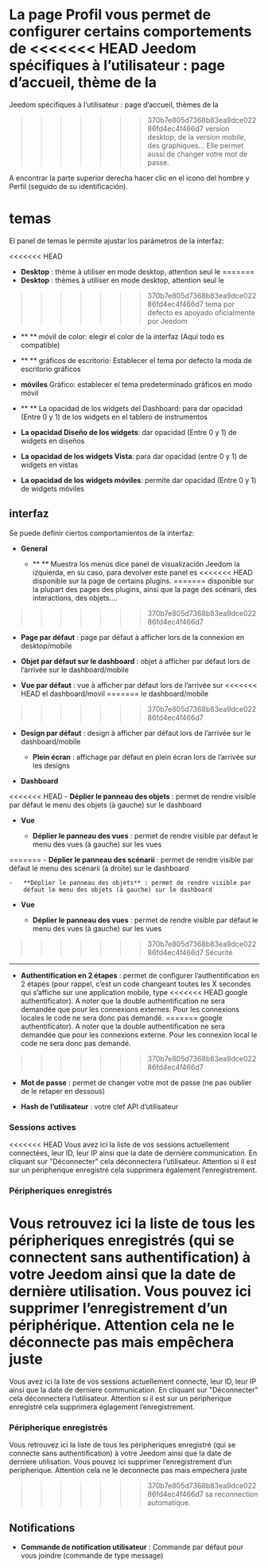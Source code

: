 La page Profil vous permet de configurer certains comportements de
<<<<<<< HEAD
Jeedom spécifiques à l’utilisateur : page d’accueil, thème de la
=======
Jeedom spécifiques à l’utilisateur : page d’accueil, thèmes de la
>>>>>>> 370b7e805d7368b83ea9dce02286fd4ec4f466d7
version desktop, de la version mobile, des graphiques…​ Elle permet
aussi de changer votre mot de passe.

A encontrar la parte superior derecha hacer clic en el icono del hombre
y Perfil (seguido de su identificación).

temas
======

El panel de temas le permite ajustar los parámetros de la interfaz:

<<<<<<< HEAD
-   **Desktop** : thème à utiliser en mode desktop, attention seul le
=======
-   **Desktop** : thèmes à utiliser en mode desktop, attention seul le
>>>>>>> 370b7e805d7368b83ea9dce02286fd4ec4f466d7
    tema por defecto es apoyado oficialmente por Jeedom

-   ** ** móvil de color: elegir el color de la interfaz
    (Aquí todo es compatible)

-   ** ** gráficos de escritorio: Establecer el tema por defecto
    la moda de escritorio gráficos

-   **móviles** Gráfico: establecer el tema predeterminado
    gráficos en modo móvil

-   ** ** La opacidad de los widgets del Dashboard: para dar opacidad
    (Entre 0 y 1) de los widgets en el tablero de instrumentos

-   **La opacidad Diseño de los widgets**: dar opacidad
    (Entre 0 y 1) de widgets en diseños

-   **La opacidad de los widgets Vista**: para dar opacidad (entre
    0 y 1) de widgets en vistas

-   **La opacidad de los widgets móviles**: permite dar opacidad
    (Entre 0 y 1) de widgets móviles

interfaz
---------

Se puede definir ciertos comportamientos de la interfaz:

-   **General**

    -   ** ** Muestra los menús dice panel de visualización Jeedom
        la izquierda, en su caso, para devolver este panel es
<<<<<<< HEAD
        disponible sur la page de certains plugins​.
=======
        disponible sur la plupart des pages des plugins, ainsi que la
        page des scénarii, des interactions, des objets…​.
>>>>>>> 370b7e805d7368b83ea9dce02286fd4ec4f466d7

-   **Page par défaut** : page par défaut à afficher lors de la
    connexion en desktop/mobile

-   **Objet par défaut sur le dashboard** : objet à afficher par défaut
    lors de l’arrivée sur le dashboard/mobile

-   **Vue par défaut** : vue à afficher par défaut lors de l’arrivée sur
<<<<<<< HEAD
    el dashboard/movil
=======
    le dashboard/mobile
>>>>>>> 370b7e805d7368b83ea9dce02286fd4ec4f466d7

-   **Design par défaut** : design à afficher par défaut lors de
    l’arrivée sur le dashboard/mobile

    -   **Plein écran** : affichage par défaut en plein écran lors de
        l’arrivée sur les designs

-   **Dashboard**

<<<<<<< HEAD
    -   **Déplier le panneau des objets** : permet de rendre visible par
        défaut le menu des objets (à gauche) sur le dashboard

-   **Vue**

    -   **Déplier le panneau des vues** : permet de rendre visible par
        défaut le menu des vues (à gauche) sur les vues

=======
    -   **Déplier le panneau des scénarii** : permet de rendre visible
        par défaut le menu des scénarii (à droite) sur le dashboard

    -   **Déplier le panneau des objets** : permet de rendre visible par
        défaut le menu des objets (à gauche) sur le dashboard

-   **Vue**

    -   **Déplier le panneau des vues** : permet de rendre visible par
        défaut le menu des vues (à gauche) sur les vues

>>>>>>> 370b7e805d7368b83ea9dce02286fd4ec4f466d7
Sécurité 
--------

-   **Authentification en 2 étapes** : permet de configurer
    l’authentification en 2 étapes (pour rappel, c’est un code changeant
    toutes les X secondes qui s’affiche sur une application mobile, type
<<<<<<< HEAD
    google authentificator). A noter que la double authentification ne sera demandée que pour les connexions externes. Pour les connexions locales le code ne sera donc pas demandé.
=======
    google authentificator). A noter que la double authentification ne sera demandée que pour les connexions externe. Pour les connexion local le code ne sera donc pas demandé.
>>>>>>> 370b7e805d7368b83ea9dce02286fd4ec4f466d7

-   **Mot de passe** : permet de changer votre mot de passe (ne pas
    oublier de le retaper en dessous)

-   **Hash de l’utilisateur** : votre clef API d’utilisateur

### Sessions actives 

<<<<<<< HEAD
Vous avez ici la liste de vos sessions actuellement connectées, leur ID,
leur IP ainsi que la date de dernière communication. En cliquant sur
"Déconnecter" cela déconnectera l’utilisateur. Attention si il est sur
un péripherique enregistré cela supprimera également l’enregistrement.

### Péripheriques enregistrés 

Vous retrouvez ici la liste de tous les péripheriques enregistrés (qui se
connectent sans authentification) à votre Jeedom ainsi que la date de
dernière utilisation. Vous pouvez ici supprimer l’enregistrement d’un
périphérique. Attention cela ne le déconnecte pas mais empêchera juste
=======
Vous avez ici la liste de vos sessions actuellement connecté, leur ID,
leur IP ainsi que la date de derniere communication. En cliquant sur
"Déconnecter" cela déconnectera l’utilisateur. Attention si il est sur
un péripherique enregistré cela supprimera églagement l’enregistrement.

### Péripherique enregistrés 

Vous retrouvez ici la liste de tous les péripheriques enregistré (qui se
connecte sans authentification) à votre Jeedom ainsi que la date de
derniere utilisation. Vous pouvez ici supprimer l’enregistrement d’un
peripherique. Attention cela ne le deconnecte pas mais empechera juste
>>>>>>> 370b7e805d7368b83ea9dce02286fd4ec4f466d7
sa reconnection automatique.

Notifications 
-------------

-   **Commande de notification utilisateur** : Commande par défaut pour
    vous joindre (commande de type message)


